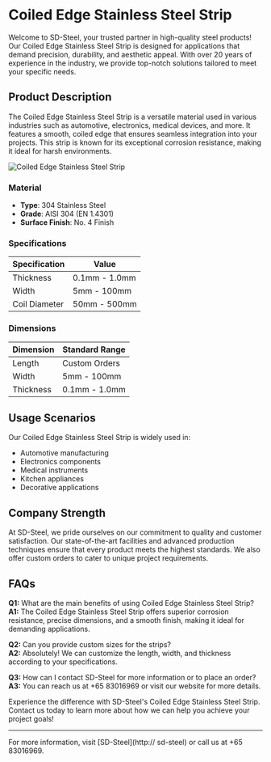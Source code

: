 # Coiled Edge Stainless Steel Strip

Welcome to SD-Steel, your trusted partner in high-quality steel products! Our Coiled Edge Stainless Steel Strip is designed for applications that demand precision, durability, and aesthetic appeal. With over 20 years of experience in the industry, we provide top-notch solutions tailored to meet your specific needs.

## Product Description

The Coiled Edge Stainless Steel Strip is a versatile material used in various industries such as automotive, electronics, medical devices, and more. It features a smooth, coiled edge that ensures seamless integration into your projects. This strip is known for its exceptional corrosion resistance, making it ideal for harsh environments.

![Coiled Edge Stainless Steel Strip](https://github.com/user-attachments/assets/2567258e-e124-4816-932d-1809bd27ef0b)

### Material

- **Type**: 304 Stainless Steel
- **Grade**: AISI 304 (EN 1.4301)
- **Surface Finish**: No. 4 Finish

### Specifications

| Specification | Value |
|---------------|-------|
| Thickness     | 0.1mm - 1.0mm |
| Width         | 5mm - 100mm   |
| Coil Diameter | 50mm - 500mm  |

### Dimensions

| Dimension | Standard Range |
|-----------|----------------|
| Length    | Custom Orders  |
| Width     | 5mm - 100mm    |
| Thickness | 0.1mm - 1.0mm  |

## Usage Scenarios

Our Coiled Edge Stainless Steel Strip is widely used in:
- Automotive manufacturing
- Electronics components
- Medical instruments
- Kitchen appliances
- Decorative applications

## Company Strength

At SD-Steel, we pride ourselves on our commitment to quality and customer satisfaction. Our state-of-the-art facilities and advanced production techniques ensure that every product meets the highest standards. We also offer custom orders to cater to unique project requirements.

## FAQs

**Q1:** What are the main benefits of using Coiled Edge Stainless Steel Strip?  
**A1:** The Coiled Edge Stainless Steel Strip offers superior corrosion resistance, precise dimensions, and a smooth finish, making it ideal for demanding applications.

**Q2:** Can you provide custom sizes for the strips?  
**A2:** Absolutely! We can customize the length, width, and thickness according to your specifications.

**Q3:** How can I contact SD-Steel for more information or to place an order?  
**A3:** You can reach us at +65 83016969 or visit our website for more details.

Experience the difference with SD-Steel's Coiled Edge Stainless Steel Strip. Contact us today to learn more about how we can help you achieve your project goals!

---

For more information, visit [SD-Steel](http:// sd-steel) or call us at +65 83016969.